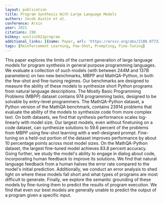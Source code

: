 ```yaml
---
layout: publication
title: Program Synthesis With Large Language Models
authors: Jacob Austin et al.
conference: Arxiv
year: 2021
citations: 198
bibkey: austin2021program
additional_links: [{name: Paper, url: 'https://arxiv.org/abs/2108.07732'}]
tags: [Reinforcement Learning, Few-Shot, Prompting, Fine-Tuning]
---
```

This paper explores the limits of the current generation of large language
models for program synthesis in general purpose programming languages. We
evaluate a collection of such models (with between 244M and 137B parameters) on
two new benchmarks, MBPP and MathQA-Python, in both the few-shot and
fine-tuning regimes. Our benchmarks are designed to measure the ability of
these models to synthesize short Python programs from natural language
descriptions. The Mostly Basic Programming Problems (MBPP) dataset contains 974
programming tasks, designed to be solvable by entry-level programmers. The
MathQA-Python dataset, a Python version of the MathQA benchmark, contains 23914
problems that evaluate the ability of the models to synthesize code from more
complex text. On both datasets, we find that synthesis performance scales
log-linearly with model size. Our largest models, even without finetuning on a
code dataset, can synthesize solutions to 59.6 percent of the problems from
MBPP using few-shot learning with a well-designed prompt. Fine-tuning on a
held-out portion of the dataset improves performance by about 10 percentage
points across most model sizes. On the MathQA-Python dataset, the largest
fine-tuned model achieves 83.8 percent accuracy. Going further, we study the
model's ability to engage in dialog about code, incorporating human feedback to
improve its solutions. We find that natural language feedback from a human
halves the error rate compared to the model's initial prediction. Additionally,
we conduct an error analysis to shed light on where these models fall short and
what types of programs are most difficult to generate. Finally, we explore the
semantic grounding of these models by fine-tuning them to predict the results
of program execution. We find that even our best models are generally unable to
predict the output of a program given a specific input.